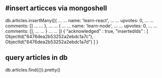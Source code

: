 
#insert articces via mongoshell
------------------------------------
db.articles.insertMany([{
... ...     name: 'learn-react',
... ...     upvotes: 0,
... ...     comments: []
... ... },
... ... {
... ...     name: 'learn-node',
... ...     upvotes: 0,
... ...     comments: [],
... ... }
... ... ])
{
        "acknowledged" : true,
        "insertedIds" : [
                ObjectId("6476dea2b53252a2ebdc1a7c"),
                ObjectId("6476dea2b53252a2ebdc1a7d")
        ]
}

query articles in db
----------------------
db.articles.find({}).pretty()
